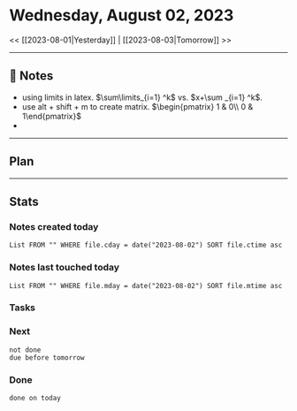 


# Wednesday, August 02, 2023

<< [[2023-08-01|Yesterday]] | [[2023-08-03|Tomorrow]] >>

---

## 📝 Notes

- using limits in latex. $\sum\limits_{i=1} ^k$ vs. $x+\sum _{i=1} ^k$.
- use alt + shift + m to create matrix.
  $\begin{pmatrix} 1 & 0\\ 0 & 1\end{pmatrix}$
- 



---

## Plan


---
## Stats
### Notes created today
```dataview
List FROM "" WHERE file.cday = date("2023-08-02") SORT file.ctime asc
```

### Notes last touched today
```dataview
List FROM "" WHERE file.mday = date("2023-08-02") SORT file.mtime asc
```



### Tasks

### Next

```tasks
not done 
due before tomorrow
```

### Done

```tasks
done on today
```
